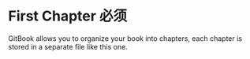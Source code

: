 # First Chapter 必须

GitBook allows you to organize your book into chapters, each chapter is stored in a separate file like this one.
